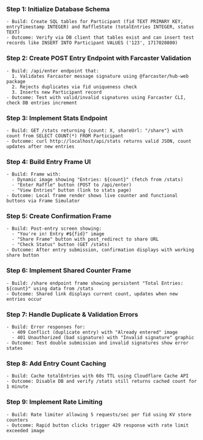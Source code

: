 ### Step 1: Initialize Database Schema  
```text  
- Build: Create SQL tables for Participant (fid TEXT PRIMARY KEY, entryTimestamp INTEGER) and RaffleState (totalEntries INTEGER, status TEXT)  
- Outcome: Verify via DB client that tables exist and can insert test records like INSERT INTO Participant VALUES ('123', 1717020800)  
```  

### Step 2: Create POST Entry Endpoint with Farcaster Validation  
```text  
- Build: /api/enter endpoint that:  
  1. Validates Farcaster message signature using @farcaster/hub-web package  
  2. Rejects duplicates via fid uniqueness check  
  3. Inserts new Participant record  
- Outcome: Test with valid/invalid signatures using Farcaster CLI, check DB entries increment  
```  

### Step 3: Implement Stats Endpoint  
```text  
- Build: GET /stats returning {count: X, shareUrl: "/share"} with count from SELECT COUNT(*) FROM Participant  
- Outcome: curl http://localhost/api/stats returns valid JSON, count updates after new entries  
```  

### Step 4: Build Entry Frame UI  
```text  
- Build: Frame with:  
  - Dynamic image showing "Entries: ${count}" (fetch from /stats)  
  - "Enter Raffle" button (POST to /api/enter)  
  - "View Entries" button (link to stats page)  
- Outcome: Local frame render shows live counter and functional buttons via Frame Simulator  
```  

### Step 5: Create Confirmation Frame  
```text  
- Build: Post-entry screen showing:  
  - "You're in! Entry #${fid}" image  
  - "Share Frame" button with post_redirect to share URL  
  - "Check Status" button (GET /stats)  
- Outcome: After entry submission, confirmation displays with working share button  
```  

### Step 6: Implement Shared Counter Frame  
```text  
- Build: /share endpoint frame showing persistent "Total Entries: ${count}" using data from /stats  
- Outcome: Shared link displays current count, updates when new entries occur  
```  

### Step 7: Handle Duplicate & Validation Errors  
```text  
- Build: Error responses for:  
  - 409 Conflict (duplicate entry) with "Already entered" image  
  - 401 Unauthorized (bad signature) with "Invalid signature" graphic  
- Outcome: Test double submission and invalid signatures show error states  
```  

### Step 8: Add Entry Count Caching  
```text  
- Build: Cache totalEntries with 60s TTL using Cloudflare Cache API  
- Outcome: Disable DB and verify /stats still returns cached count for 1 minute  
```  

### Step 9: Implement Rate Limiting  
```text  
- Build: Rate limiter allowing 5 requests/sec per fid using KV store counters  
- Outcome: Rapid button clicks trigger 429 response with rate limit exceeded image  
```